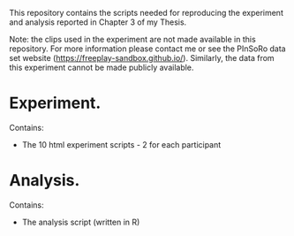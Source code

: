 This repository contains the scripts needed for reproducing the experiment and analysis reported in Chapter 3 of my Thesis.

Note: the clips used in the experiment are not made available in this repository. For more information please contact me or see the PInSoRo data set website (https://freeplay-sandbox.github.io/). Similarly, the data from this experiment cannot be made publicly available. 

# Experiment. <br>
Contains:
  - The 10 html experiment scripts - 2 for each participant
  
# Analysis. <br>
Contains:
  - The analysis script (written in R)
